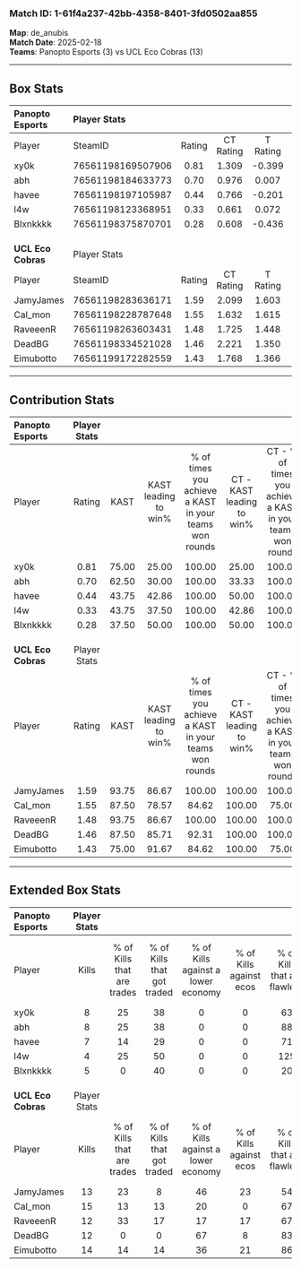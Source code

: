 ### Match ID: 1-61f4a237-42bb-4358-8401-3fd0502aa855  
**Map**: de_anubis  
**Match Date**: 2025-02-18  
**Teams**: Panopto Esports (3) vs UCL Eco Cobras (13)  

---  

## Box Stats  

| **Panopto Esports** | Player Stats      |        |           |          |       |       |       |         |        |      |     |
| :- | :- | :-: | :-: | :-: | :-: | :-: | :-: | :-: | :-: | :-: | :-: |
| Player              | SteamID           | Rating | CT Rating | T Rating | KAST  |  ADR  | Kills | Assists | Deaths | K/D  | HS% |
| xy0k                | 76561198169507906 |  0.81  |   1.309   |  -0.399  | 75.00 | 59.9  |   8   |    1    |   13   | 0.62 | 25  |
| abh                 | 76561198184633773 |  0.70  |   0.976   |  0.007   | 62.50 | 55.4  |   8   |    1    |   13   | 0.62 | 87  |
| havee               | 76561198197105987 |  0.44  |   0.766   |  -0.201  | 43.75 | 47.5  |   7   |    0    |   14   | 0.50 | 85  |
| l4w                 | 76561198123368951 |  0.33  |   0.661   |  0.072   | 43.75 | 48.4  |   4   |    1    |   13   | 0.31 |  0  |
| Blxnkkkk            | 76561198375870701 |  0.28  |   0.608   |  -0.436  | 37.50 | 40.4  |   5   |    2    |   14   | 0.36 | 40  |
|                     |                   |        |           |          |       |       |       |         |        |      |     |
|                     |                   |        |           |          |       |       |       |         |        |      |     |
|                     |                   |        |           |          |       |       |       |         |        |      |     |
| **UCL Eco Cobras**  | Player Stats      |        |           |          |       |       |       |         |        |      |     |
| Player              | SteamID           | Rating | CT Rating | T Rating | KAST  |  ADR  | Kills | Assists | Deaths | K/D  | HS% |
| JamyJames           | 76561198283636171 |  1.59  |   2.099   |  1.603   | 93.75 | 100.5 |  13   |    8    |   7    | 1.86 | 38  |
| Cal_mon             | 76561198228787648 |  1.55  |   1.632   |  1.615   | 87.50 | 90.6  |  15   |    3    |   8    | 1.88 | 60  |
| RaveeenR            | 76561198263603431 |  1.48  |   1.725   |  1.448   | 93.75 | 73.4  |  12   |    2    |   5    | 2.40 | 41  |
| DeadBG              | 76561198334521028 |  1.46  |   2.221   |  1.350   | 87.50 | 72.8  |  12   |    7    |   5    | 2.40 | 50  |
| Eimubotto           | 76561199172282559 |  1.43  |   1.768   |  1.366   | 75.00 | 96.6  |  14   |    4    |   8    | 1.75 | 64  |
---  

## Contribution Stats  

| **Panopto Esports** | Player Stats |       |                      |                                                        |                           |                                                             |                          |                                                            |
| :- | :-: | :-: | :-: | :-: | :-: | :-: | :-: | :-: |
| Player              |    Rating    | KAST  | KAST leading to win% | % of times you achieve a KAST in your teams won rounds | CT - KAST leading to win% | CT - % of times you achieve a KAST in your teams won rounds | T - KAST leading to win% | T - % of times you achieve a KAST in your teams won rounds |
| xy0k                |     0.81     | 75.00 |        25.00         |                         100.00                         |           25.00           |                           100.00                            |           0.00           |                            0.00                            |
| abh                 |     0.70     | 62.50 |        30.00         |                         100.00                         |           33.33           |                           100.00                            |           0.00           |                            0.00                            |
| havee               |     0.44     | 43.75 |        42.86         |                         100.00                         |           50.00           |                           100.00                            |           0.00           |                            0.00                            |
| l4w                 |     0.33     | 43.75 |        37.50         |                         100.00                         |           42.86           |                           100.00                            |           0.00           |                            0.00                            |
| Blxnkkkk            |     0.28     | 37.50 |        50.00         |                         100.00                         |           50.00           |                           100.00                            |           0.00           |                            0.00                            |
|                     |              |       |                      |                                                        |                           |                                                             |                          |                                                            |
|                     |              |       |                      |                                                        |                           |                                                             |                          |                                                            |
|                     |              |       |                      |                                                        |                           |                                                             |                          |                                                            |
| **UCL Eco Cobras**  | Player Stats |       |                      |                                                        |                           |                                                             |                          |                                                            |
| Player              |    Rating    | KAST  | KAST leading to win% | % of times you achieve a KAST in your teams won rounds | CT - KAST leading to win% | CT - % of times you achieve a KAST in your teams won rounds | T - KAST leading to win% | T - % of times you achieve a KAST in your teams won rounds |
| JamyJames           |     1.59     | 93.75 |        86.67         |                         100.00                         |          100.00           |                           100.00                            |          81.82           |                           100.00                           |
| Cal_mon             |     1.55     | 87.50 |        78.57         |                         84.62                          |          100.00           |                            75.00                            |          72.73           |                           88.89                            |
| RaveeenR            |     1.48     | 93.75 |        86.67         |                         100.00                         |          100.00           |                           100.00                            |          81.82           |                           100.00                           |
| DeadBG              |     1.46     | 87.50 |        85.71         |                         92.31                          |          100.00           |                           100.00                            |          80.00           |                           88.89                            |
| Eimubotto           |     1.43     | 75.00 |        91.67         |                         84.62                          |          100.00           |                            75.00                            |          88.89           |                           88.89                            |
---  

## Extended Box Stats  

| **Panopto Esports** | Player Stats |                            |                            |                                    |                         |                              |                                 |        |                             |                                     |                          |                               |                            |
| :- | :-: | :-: | :-: | :-: | :-: | :-: | :-: | :-: | :-: | :-: | :-: | :-: | :-: |
| Player              |    Kills     | % of Kills that are trades | % of Kills that got traded | % of Kills against a lower economy | % of Kills against ecos | % of Kills that are flawless | % of Kills that are close duels | Deaths | % of Deaths that get traded | % of Deaths against a lower economy | % of Deaths against ecos | % of Deaths that are flawless | % of Deaths that are close |
| xy0k                |      8       |             25             |             38             |                 0                  |            0            |              63              |               13                |   13   |             15              |                  0                  |            0             |              69               |             8              |
| abh                 |      8       |             25             |             38             |                 0                  |            0            |              88              |                0                |   13   |              8              |                  0                  |            0             |              92               |             8              |
| havee               |      7       |             14             |             29             |                 0                  |            0            |              71              |                0                |   14   |             14              |                  0                  |            0             |              64               |             7              |
| l4w                 |      4       |             25             |             50             |                 0                  |            0            |             125              |                0                |   13   |              8              |                  0                  |            0             |              62               |             0              |
| Blxnkkkk            |      5       |             0              |             40             |                 0                  |            0            |              20              |                0                |   14   |             14              |                  7                  |            7             |              71               |             0              |
|                     |              |                            |                            |                                    |                         |                              |                                 |        |                             |                                     |                          |                               |                            |
|                     |              |                            |                            |                                    |                         |                              |                                 |        |                             |                                     |                          |                               |                            |
|                     |              |                            |                            |                                    |                         |                              |                                 |        |                             |                                     |                          |                               |                            |
| **UCL Eco Cobras**  | Player Stats |                            |                            |                                    |                         |                              |                                 |        |                             |                                     |                          |                               |                            |
| Player              |    Kills     | % of Kills that are trades | % of Kills that got traded | % of Kills against a lower economy | % of Kills against ecos | % of Kills that are flawless | % of Kills that are close duels | Deaths | % of Deaths that get traded | % of Deaths against a lower economy | % of Deaths against ecos | % of Deaths that are flawless | % of Deaths that are close |
| JamyJames           |      13      |             23             |             8              |                 46                 |           23            |              54              |                0                |   7    |             57              |                 14                  |            14            |              57               |             0              |
| Cal_mon             |      15      |             13             |             13             |                 20                 |            0            |              67              |               13                |   8    |             25              |                  0                  |            0             |              63               |             0              |
| RaveeenR            |      12      |             33             |             17             |                 17                 |           17            |              67              |                0                |   5    |             20              |                  0                  |            0             |              100              |             0              |
| DeadBG              |      12      |             0              |             0              |                 67                 |            8            |              83              |                0                |   5    |             60              |                  0                  |            0             |              60               |             0              |
| Eimubotto           |      14      |             14             |             14             |                 36                 |           21            |              86              |                7                |   8    |             13              |                 25                  |            0             |              63               |             13             |
